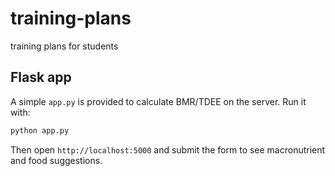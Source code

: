 # training-plans
training plans for students

## Flask app
A simple `app.py` is provided to calculate BMR/TDEE on the server. Run it with:

```bash
python app.py
```

Then open `http://localhost:5000` and submit the form to see macronutrient and food suggestions.
